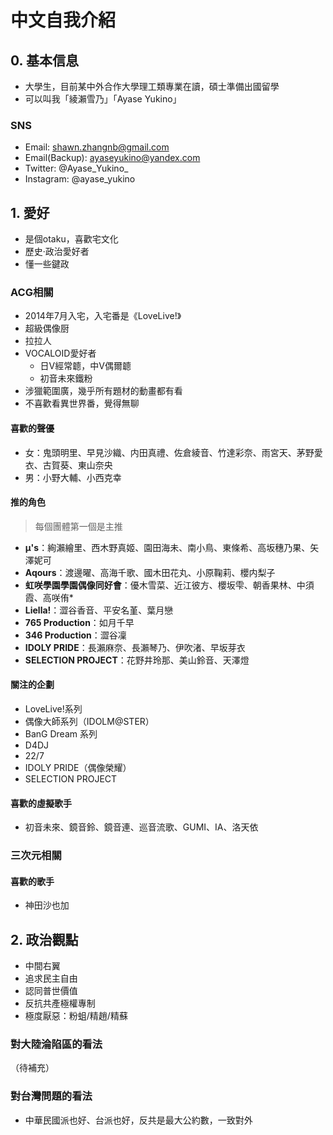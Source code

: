 # 中文自我介紹
## 0. 基本信息
- 大學生，目前某中外合作大學理工類專業在讀，碩士準備出國留學
- 可以叫我「綾瀨雪乃」「Ayase Yukino」

### SNS
- Email: shawn.zhangnb@gmail.com
- Email(Backup): ayaseyukino@yandex.com
- Twitter: @Ayase_Yukino_
- Instagram: @ayase_yukino

## 1. 愛好
- 是個otaku，喜歡宅文化
- 歷史·政治愛好者
- 懂一些鍵政

### ACG相關
- 2014年7月入宅，入宅番是《LoveLive!》
- 超級偶像厨
- 拉拉人
- VOCALOID愛好者
  - 日V經常聼，中V偶爾聼
  - 初音未來鐵粉
- 涉獵範圍廣，幾乎所有題材的動畫都有看
- 不喜歡看異世界番，覺得無聊

#### 喜歡的聲優
- 女：鬼頭明里、早見沙織、内田真禮、佐倉綾音、竹達彩奈、雨宮天、茅野愛衣、古賀葵、東山奈央
- 男：小野大輔、小西克幸

#### 推的角色
> 每個團體第一個是主推
- **μ's**：絢瀨繪里、西木野真姬、園田海未、南小鳥、東條希、高坂穗乃果、矢澤妮可
- **Aqours**：渡邊曜、高海千歌、國木田花丸、小原鞠莉、櫻内梨子
- **虹咲學園學園偶像同好會**：優木雪菜、近江彼方、櫻坂雫、朝香果林、中須霞、高咲侑*
- **Liella!**：澀谷香音、平安名堇、葉月戀
- **765 Production**：如月千早
- **346 Production**：澀谷凜
- **IDOLY PRIDE**：長瀨麻奈、長瀨琴乃、伊吹渚、早坂芽衣
- **SELECTION PROJECT**：花野井玲那、美山鈴音、天澤燈

#### 關注的企劃
- LoveLive!系列
- 偶像大師系列（IDOLM@STER）
- BanG Dream 系列
- D4DJ
- 22/7
- IDOLY PRIDE（偶像榮耀）
- SELECTION PROJECT

#### 喜歡的虛擬歌手
- 初音未來、鏡音鈴、鏡音連、巡音流歌、GUMI、IA、洛天依

### 三次元相關

#### 喜歡的歌手
- 神田沙也加

## 2. 政治觀點
- 中間右翼
- 追求民主自由
- 認同普世價值
- 反抗共產極權專制
- 極度厭惡：粉蛆/精趙/精蘇

### 對大陸淪陷區的看法
（待補充）

### 對台灣問題的看法
- 中華民國派也好、台派也好，反共是最大公約數，一致對外
